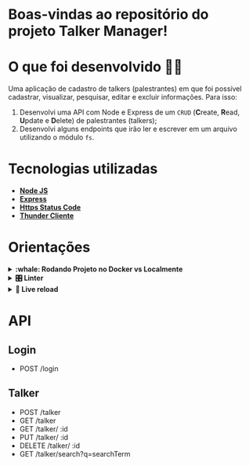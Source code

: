 # Boas-vindas ao repositório do projeto Talker Manager!


# O que foi desenvolvido 👨‍💻

  Uma aplicação de cadastro de talkers (palestrantes) em que foi possível cadastrar, visualizar, pesquisar, editar e excluir informações. Para isso:
  1. Desenvolvi uma API  com Node e Express de um `CRUD` (**C**reate, **R**ead, **U**pdate e **D**elete) de palestrantes (talkers);
  2. Desenvolvi alguns endpoints que irão ler e escrever em um arquivo utilizando o módulo `fs`.
 

# Tecnologias utilizadas <a name="tecnologias"></a>
- [**Node JS**](https://nodejs.org/en/)
- [**Express**](https://expressjs.com/pt-br/)
- [**Https Status Code**](https://www.npmjs.com/package/http-status-codes)
- [**Thunder Cliente**](https://www.thunderclient.com/)

# Orientações

<details>
  <summary><strong>:whale: Rodando Projeto no Docker vs Localmente</strong></summary><br />
  
  ## Com Docker
 
  > Rode o serviço `node` com o comando `docker-compose up -d`.
  - Esse serviço irá inicializar um container chamado `talker_manager`.
  - A partir daqui você pode rodar o container via CLI ou abri-lo no VS Code.

  > Use o comando `docker exec -it talker_manager bash`.
  - Ele te dará acesso ao terminal interativo do container criado pelo compose, que está rodando em segundo plano.

  > Instale as dependências [**Caso existam**] com `npm install`

  > Execute a aplicação com `npm start` ou `npm run dev`

  ---
  
  ## Sem Docker
  
  > Instale as dependências [**Caso existam**] com `npm install`
</details>

<details>
  <summary><strong>🎛 Linter</strong></summary><br />

  Foi usado o [ESLint](https://eslint.org/) para fazer a análise estática do seu código.

  Este projeto já vem com as dependências relacionadas ao _linter_ configuradas nos arquivos `package.json`.

  Para poder rodar o `ESLint` em um projeto basta executar o comando `npm install` dentro do projeto e depois `npm run lint`. Se a análise do `ESLint` encontrar problemas no seu código, tais problemas serão mostrados no seu terminal. Se não houver problema no seu código, nada será impresso no seu terminal.

  Você pode também instalar o plugin do `ESLint` no `VSCode`. Para isso, basta fazer o download do [plugin `ESLint`](https://marketplace.visualstudio.com/items?itemName=dbaeumer.vscode-eslint) e instalá-lo.
</details>

<details>
  <summary><strong>🔁 Live reload</strong></summary><br />

  Foi usado o [Nodemon](https://nodemon.io) para monitorar as mudanças nos arquivos e reiniciar o servidor automaticamente.

  Este projeto já vem com as dependências relacionadas ao _nodemon_ configuradas no arquivo `package.json`.

  Para iniciar o servidor em modo de desenvolvimento basta executar o comando `npm run dev`. Este comando fará com que o servidor reinicie de forma automática ao salvar uma modificação realizada nos arquivos do projeto.
</details>

# API <a name="api"></a>

## Login
- POST /login 
## Talker 
- POST /talker
- GET /talker
- GET /talker/ :id
- PUT /talker/ :id
- DELETE /talker/ :id
- GET /talker/search?q=searchTerm

